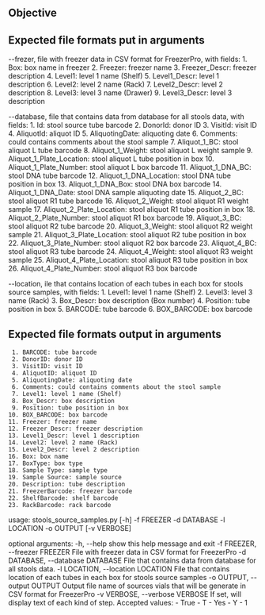 
## Objective

## Expected file formats put in arguments

--frezer, file with freezer data in CSV format for FreezerPro, with fields:
    1. Box: box name in freezer
    2. Freezer: freezer name
    3. Freezer_Descr: freezer description
    4. Level1: level 1 name (Shelf)
    5. Level1_Descr: level 1 description
    6. Level2: level 2 name (Rack)
    7. Level2_Descr: level 2 description
    8. Level3: level 3 name (Drawer)
    9. Level3_Descr: level 3 description

--database, file that contains data from database for all stools data, with
fields:
     1. Id: stool source tube barcode
     2. DonorId: donor ID
     3. VisitId: visit ID
     4. AliquotId: aliquot ID
     5. AliquotingDate: aliquoting date
     6. Comments: could contains comments about the stool sample
     7. Aliquot_1_BC: stool aliquot L tube barcode
     8. Aliquot_1_Weight: stool aliquot L weight sample
     9. Aliquot_1_Plate_Location: stool aliquot L tube position in box
    10. Aliquot_1_Plate_Number: stool aliquot L box barcode
    11. Aliquot_1_DNA_BC: stool DNA tube barcode
    12. Aliquot_1_DNA_Location: stool DNA tube position in box
    13. Aliquot_1_DNA_Box: stool DNA box barcode
    14. Aliquot_1_DNA_Date: stool DNA sample aliquoting date
    15. Aliquot_2_BC: stool aliquot R1 tube barcode
    16. Aliquot_2_Weight: stool aliquot R1 weight sample
    17. Aliquot_2_Plate_Location: stool aliquot R1 tube position in box
    18. Aliquot_2_Plate_Number: stool aliquot R1 box barcode
    19. Aliquot_3_BC: stool aliquot R2 tube barcode
    20. Aliquot_3_Weight: stool aliquot R2 weight sample
    21. Aliquot_3_Plate_Location: stool aliquot R2 tube position in box
    22. Aliquot_3_Plate_Number: stool aliquot R2 box barcode
    23. Aliquot_4_BC: stool aliquot R3 tube barcode
    24. Aliquot_4_Weight: stool aliquot R3 weight sample
    25. Aliquot_4_Plate_Location: stool aliquot R3 tube position in box
    26. Aliquot_4_Plate_Number: stool aliquot R3 box barcode

--location, ile that contains location of each tubes in each box for stools
source samples, with fields:
    1. Level1: level 1 name (Shelf)
    2. Level3: level 3 name (Rack)
    3. Box_Descr: box description (Box number)
    4. Position: tube position in box
    5. BARCODE: tube barcode
    6. BOX_BARCODE: box barcode

## Expected file formats output in arguments
     1. BARCODE: tube barcode
     2. DonorID: donor ID
     3. VisitID: visit ID
     4. AliquotID: aliquot ID
     5. AliquotingDate: aliquoting date
     6. Comments: could contains comments about the stool sample
     7. Level1: level 1 name (Shelf)
     8. Box_Descr: box description
     9. Position: tube position in box
    10. BOX_BARCODE: box barcode
    11. Freezer: freezer name
    12. Freezer_Descr: freezer description
    13. Level1_Descr: level 1 description
    14. Level2: level 2 name (Rack)
    15. Level2_Descr: level 2 description
    16. Box: box name
    17. BoxType: box type
    18. Sample Type: sample type
    19. Sample Source: sample source
    20. Description: tube description
    21. FreezerBarcode: freezer barcode
    22. ShelfBarcode: shelf barcode
    23. RackBarcode: rack barcode


usage: stools_source_samples.py [-h] -f FREEZER -d DATABASE -l LOCATION -o
                                OUTPUT [-v VERBOSE]

optional arguments:
  -h, --help            show this help message and exit
  -f FREEZER, --freezer FREEZER
                        File with freezer data in CSV format for FreezerPro
  -d DATABASE, --database DATABASE
                        File that contains data from database for all stools
                        data.
  -l LOCATION, --location LOCATION
                        File that contains location of each tubes in each box
                        for stools source samples
  -o OUTPUT, --output OUTPUT
                        Output file name of sources vials that will be
                        generate in CSV format for FreezerPro
  -v VERBOSE, --verbose VERBOSE
                        If set, will display text of each kind of step.
                        Accepted values: - True - T - Yes - Y - 1
